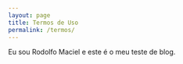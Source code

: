 ```yaml
---
layout: page
title: Termos de Uso
permalink: /termos/
---
```


Eu sou Rodolfo Maciel e este é o meu teste de blog.
